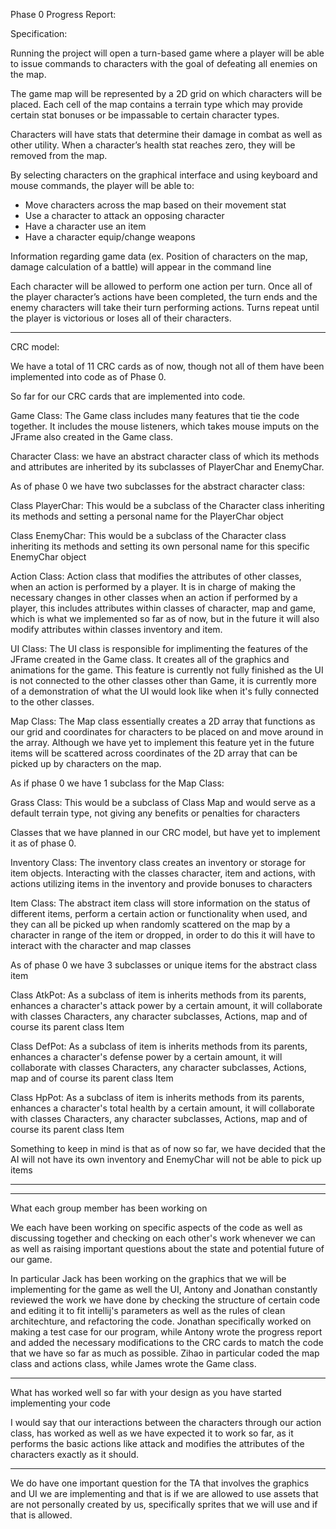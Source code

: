 Phase 0 Progress Report:

Specification:

Running the project will open a turn-based game where a player will be able to issue commands to characters with the goal of defeating all enemies on the map.

The game map will be represented by a 2D grid on which characters will be placed. Each cell of the map contains a terrain type which may provide certain stat bonuses or be impassable to certain character types.

Characters will have stats that determine their damage in combat as well as other utility. When a character’s health stat reaches zero, they will be removed from the map.

By selecting characters on the graphical interface and using keyboard and mouse commands, the player will be able to:
-	Move characters across the map based on their movement stat
-	Use a character to attack an opposing character
-	Have a character use an item
-	Have a character equip/change weapons

Information regarding game data (ex. Position of characters on the map, damage calculation of a battle) will appear in the command line

Each character will be allowed to perform one action per turn. Once all of the player character’s actions have been completed, the turn ends and the enemy characters will take their turn performing actions. Turns repeat until the player is victorious or loses all of their characters.

----------------------------------------------------------------

CRC model:

We have a total of 11 CRC cards as of now, though not all of them have been implemented into code as of Phase 0.

So far for our CRC cards that are implemented into code.

Game Class: The Game class includes many features that tie the code together. It includes the mouse listeners, which takes mouse imputs on the JFrame also created in the Game class. 

Character Class: we have an abstract character class of which its methods and
attributes are inherited by its subclasses of PlayerChar and EnemyChar.

As of phase 0 we have two subclasses for the abstract character class:

  Class PlayerChar: This would be a subclass of the Character class inheriting its methods and setting
  a personal name for the PlayerChar object

  Class EnemyChar: This would be a subclass of the Character class inheriting its methods and setting
  its own personal name for this specific EnemyChar object

Action Class: Action class that modifies the attributes of other classes, when an action is performed by a player. It is in charge
of making the necessary changes in other classes when an action if performed by a player, this includes
attributes within classes of character, map and game, which is what we implemented so far as of now, but
in the future it will also modify attributes within classes inventory and item.

UI Class: The UI class is responsible for implimenting the features of the JFrame created in the Game class. It creates all of the 
graphics and animations for the game. This feature is currently not fully finished as the UI is not connected to the other classes
other than Game, it is currently more of a demonstration of what the UI would look like when it's fully connected to the other classes.

Map Class: The Map class essentially creates a 2D array that functions as our grid and coordinates for
characters to be placed on and move around in the array. Although we have yet to implement this feature yet
in the future items will be scattered across coordinates of the 2D array that can be picked up by characters
on the map.

As if phase 0 we have 1 subclass for the Map Class:

  Grass Class: This would be a subclass of Class Map and would serve as a default terrain type, not
  giving any benefits or penalties for characters

Classes that we have planned in our CRC model, but have yet to implement it as of phase 0.

Inventory Class: The inventory class creates an inventory or storage for item objects. Interacting
with the classes character, item and actions, with actions utilizing items in the inventory and
provide bonuses to characters

Item Class: The abstract item class will store information on the status of different items, perform
a certain action or functionality when used, and they can all be picked up when randomly scattered
on the map by a character in range of the item or dropped, in order to do this it will have to interact
with the character and map classes

As of phase 0 we have 3 subclasses or unique items for the abstract class item

Class AtkPot: As a subclass of item is inherits methods from its parents, enhances a character's
attack power by a certain amount, it will collaborate with classes Characters, any character subclasses,
Actions, map and of course its parent class Item

Class DefPot: As a subclass of item is inherits methods from its parents, enhances a character's
defense power by a certain amount, it will collaborate with classes Characters, any character subclasses,
Actions, map and of course its parent class Item

Class HpPot: As a subclass of item is inherits methods from its parents, enhances a character's
total health by a certain amount, it will collaborate with classes Characters, any character subclasses,
Actions, map and of course its parent class Item

Something to keep in mind is that as of now so far, we have decided that the AI will not have its
own inventory and EnemyChar will not be able to pick up items

----------------------------------------------------------------



----------------------------------------------------------------

What each group member has been working on

We each have been working on specific aspects of the code as well as discussing together
and checking on each other's work whenever we can as well as raising important questions
about the state and potential future of our game.

In particular Jack has been working on the graphics that we will be implementing for
the game as well the UI, Antony and Jonathan constantly reviewed the work we have done by
checking the structure of certain code and editing it to fit intellij's parameters as well
as the rules of clean architechture, and refactoring the code. Jonathan specifically
worked on making a test case for our program, while Antony wrote the progress report and
added the necessary modifications to the CRC cards to match the code that we have so far
as much as possible. Zihao in particular coded the map class and actions class, while James
wrote the Game class.

----------------------------------------------------------------

What has worked well so far with your design as you have started implementing your code

I would say that our interactions between the characters through our action class, has worked
as well as we have expected it to work so far, as it performs the basic actions like attack
and modifies the attributes of the characters exactly as it should.

-----------------------------------------------------------------

We do have one important question for the TA that involves the graphics and UI we are implementing
and that is if we are allowed to use assets that are not personally created by us,
specifically sprites that we will use and if that is allowed.
